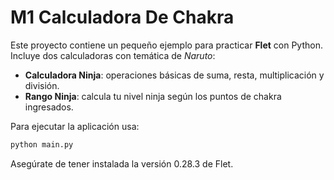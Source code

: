 # M1 Calculadora De Chakra

Este proyecto contiene un pequeño ejemplo para practicar **Flet** con Python.
Incluye dos calculadoras con temática de *Naruto*:

- **Calculadora Ninja**: operaciones básicas de suma, resta, multiplicación y división.
- **Rango Ninja**: calcula tu nivel ninja según los puntos de chakra ingresados.

Para ejecutar la aplicación usa:

```bash
python main.py
```

Asegúrate de tener instalada la versión 0.28.3 de Flet.
